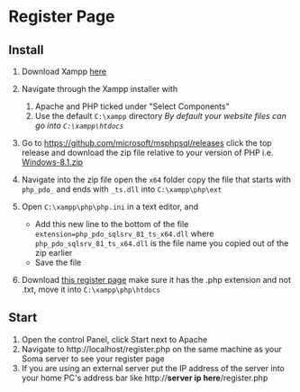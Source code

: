 # Register Page


## Install

1. Download Xampp [here](https://www.apachefriends.org/download.html)
2. Navigate through the Xampp installer with 
   1. Apache and PHP ticked under "Select Components"
   2. Use the default `C:\xampp` directory
   *By default your website files can go into `C:\xampp\htdocs`* 
3. Go to https://github.com/microsoft/msphpsql/releases click the top release and download the zip file relative to your version of PHP i.e. [Windows-8.1.zip](https://github.com/microsoft/msphpsql/releases/download/v5.10.1/Windows-8.1.zip)

4. Navigate into the zip file open the `x64` folder copy the file that starts with `php_pdo_` and ends with `_ts.dll` into `C:\xampp\php\ext`
5. Open `C:\xampp\php\php.ini` in a text editor, and 
   - Add this new line to the bottom of the file  `extension=php_pdo_sqlsrv_81_ts_x64.dll` where `php_pdo_sqlsrv_81_ts_x64.dll` is the file name you copied out of the zip earlier
   - Save the file
6. Download [this register page](https://raw.githubusercontent.com/soma-space/files/main/www/arcanine/register.php) make sure it has the .php extension and not .txt, move it into `C:\xampp\php\htdocs`


##  Start

1. Open the control Panel, click Start next to Apache
2. Navigate to http://localhost/register.php on the same machine as your Soma server to see your register page
3. If you are using an external server put the IP address of the server into your home PC's address bar like http://**server ip here**/register.php

   

